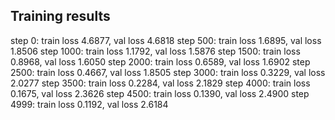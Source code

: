 ## Training results

step 0: train loss 4.6877, val loss 4.6818
step 500: train loss 1.6895, val loss 1.8506
step 1000: train loss 1.1792, val loss 1.5876
step 1500: train loss 0.8968, val loss 1.6050
step 2000: train loss 0.6589, val loss 1.6902
step 2500: train loss 0.4667, val loss 1.8505
step 3000: train loss 0.3229, val loss 2.0277
step 3500: train loss 0.2284, val loss 2.1829
step 4000: train loss 0.1675, val loss 2.3626
step 4500: train loss 0.1390, val loss 2.4900
step 4999: train loss 0.1192, val loss 2.6184